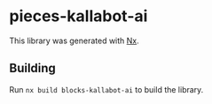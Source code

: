# pieces-kallabot-ai

This library was generated with [Nx](https://nx.dev).

## Building

Run `nx build blocks-kallabot-ai` to build the library.
